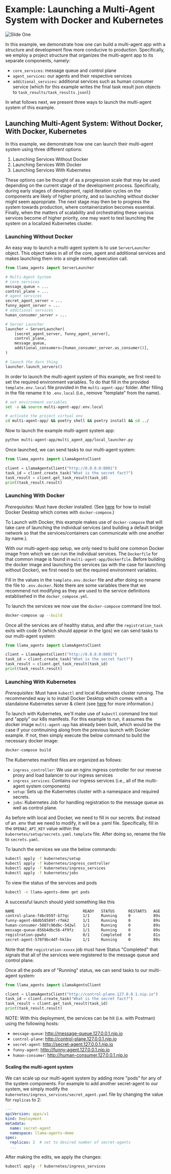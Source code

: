 # Example: Launching a Multi-Agent System with Docker and Kubernetes

![Slide One](https://d3ddy8balm3goa.cloudfront.net/llamaindex/launchers.svg)

In this example, we demonstrate how one can build a multi-agent app with a
structure and development flow more conducive to production. Specifically,
we employ a project structure that organizes the multi-agent app to its separate
components, namely:

- `core_services`: message queue and control plane
- `agent_services`: our agents and their respective services
- `additional_services`: additional services such as human consumer service (which
  for this example writes the final task result json objects to `task_results/task_results.jsonl`)

In what follows next, we present three ways to launch the multi-agent system of
this example.

## Launching Multi-Agent System: Without Docker, With Docker, Kubernetes

In this example, we demonstrate how one can launch their multi-agent system
using three different options:

1. Launching Services Without Docker
2. Launching Services With Docker
3. Launching Services With Kubernetes

These options can be thought of as a progression scale that may be used depending
on the current stage of the development process. Specifically, during early
stages of development, rapid iteration cycles on the components are likely of
higher priority, and so launching without docker might seem appropriate. The next
stage may then be to progress the system towards production, where containerization
becomes essential. Finally, when the matters of scalability and orchestrating these
various services become of higher priority, one may want to test launching the system
on a localized Kubernetes cluster.

### Launching Without Docker

An easy way to launch a multi-agent system is to use `ServerLauncher` object. This
object takes in all of the core, agent and additional services and makes launching
them into a single method execution call.

```python
from llama_agents import ServerLauncher

# Multi-Agent System
# core services
message_queue = ...
control_plane = ...
# agent services
secret_agent_server = ...
funny_agent_server = ...
# additional services
human_consumer_server = ...

# Server Launcher
launcher = ServerLauncher(
    [secret_agent_server, funny_agent_server],
    control_plane,
    message_queue,
    additional_consumers=[human_consumer_server.as_consumer()],
)

# launch the darn thing
launcher.launch_servers()
```

In order to launch the multi-agent system of this example, we
first need to set the required environment variables. To do that fill in the
provided `template.env.local` file provided in the `multi-agent-app/` folder.
After filling in the file rename it to `.env.local` (i.e., remove "template" from
the name).

```sh
# set environment variables
set -a && source multi-agent-app/.env.local

# activate the project virtual env
cd multi-agent-app/ && poetry shell && poetry install && cd ../
```

Now to launch the example multi-agent system app:

```sh
python multi-agent-app/multi_agent_app/local_launcher.py
```

Once launched, we can send tasks to our multi-agent system:

```python
from llama_agents import LlamaAgentsClient

client = LlamaAgentsClient("http://0.0.0.0:8001")
task_id = client.create_task("What is the secret fact?")
task_result = client.get_task_result(task_id)
print(task_result.result)
```

### Launching With Docker

_Prerequisites_: Must have docker installed. (See [here](https://docs.docker.com/get-docker/)
for how to install Docker Desktop which comes with `docker-compose`.)

To Launch with Docker, this example makes use of `docker-compose` that will take
care of launching the individual services (and building a default bridge network
so that the services/containers can communicate with one another by name.).

With our multi-agent-app setup, we only need to build one common Docker image
from which we can run the individual services. The `Dockerfile` for that common
image is found in `multi-agent-app/Dockerfile`. Before building the docker image
and launching the services (as with the case for launching without Docker), we
first need to set the required environment variables.

Fill in the values in the `template.env.docker` file and after doing so rename the
file to `.env.docker`. Note there are some variables there that we recommend not
modifying as they are used to the service definitions establisehed in the
`docker_compose.yml`.

To launch the services we now use the `docker-compose` command line tool.

```sh
docker-compose up --build
```

Once all the services are of healthy status, and after the `registration_task`
exits with code 0 (which should appear in the lgos) we can send tasks to our multi-agent
system:

```python
from llama_agents import LlamaAgentsClient

client = LlamaAgentsClient("http://0.0.0.0:8001")
task_id = client.create_task("What is the secret fact?")
task_result = client.get_task_result(task_id)
print(task_result.result)
```

### Launching With Kubernetes

_Prerequisites_: Must have `kubectl` and local Kubernetes cluster running. The
recommended way is to install Docker Desktop which comes with a standalone
Kubernetes server & client (see [here](https://docs.docker.com/desktop/kubernetes/)
for more information.)

To launch with Kubernetes, we'll make use of `kubectl` command line tool and
"apply" our k8s manifests. For this example to run, it assumes the docker image
`multi-agent-app` has already been built, which would be the case if your
continuining along from the previous launch with Docker example. If not, then
simply execute the below command to build the necessary docker image:

```sh
docker-compose build
```

The Kubernetes manifest files are organized as follows:

- `ingress_controller`: We use an nginx ingress controller for our reverse proxy
  and load balancer to our ingress services
- `ingress_services`: Contains our ingress services (i.e., all of the multi-agent
  system components)
- `setup`: Sets up the Kubernetes cluster with a namespace and required secrets.
- `jobs`: Kubernetes Job for handling registration to the message queue as well
  as control plane.

As before with local and Docker, we need to fill in our secrets. But instead of
an .env that we need to modify, it will be a .yaml file. Specifically, fill in
the `OPENAI_API_KEY` value within the `kubernetes/setup/secrets.yaml.template`
file. After doing so, rename the file to `secrets.yaml`.

To launch the services we use the below commands:

```sh
kubectl apply -f kubernetes/setup
kubectl apply -f kubernetes/ingress_controller
kubectl apply -f kubernetes/ingress_services
kubectl apply -f kubernetes/jobs
```

To view the status of the services and pods

```sh
kubectl -n llama-agents-demo get pods
```

A successful launch should yield something like this

```sh
NAME                              READY   STATUS      RESTARTS   AGE
control-plane-f4bc9597-b77qc      1/1     Running     0          89s
funny-agent-68db58589f-rfmk2      1/1     Running     0          89s
human-consumer-5887c96d6c-542wl   1/1     Running     0          89s
message-queue-856b4dbc56-4f9fz    1/1     Running     0          89s
registration-ppwhz                0/1     Completed   0          81s
secret-agent-578f9bc4df-hklbv     1/1     Running     0          89s
```

Note that the `registration-xxxxx` job must have Status "Completed" that signals
that all of the services were registered to the message queue and control plane.

Once all the pods are of "Running" status, we can send tasks to our multi-agent
system:

```python
from llama_agents import LlamaAgentsClient

client = LlamaAgentsClient("http://control-plane.127.0.0.1.nip.io")
task_id = client.create_task("What is the secret fact?")
task_result = client.get_task_result(task_id)
print(task_result.result)
```

NOTE: With this deployment, the services can be hit (i.e. with Postman) using
the following hosts:

- `message-queue`: http://message-queue.127.0.0.1.nip.io
- `control-plane`: http://control-plane.127.0.0.1.nip.io
- `secret-agent`: http://secret-agent.127.0.0.1.nip.io
- `funny-agent`: http://funny-agent.127.0.0.1.nip.io
- `human-consumer`: http://human-consumer.127.0.0.1.nip.io

#### Scaling the multi-agent system

We can scale up our multi-agent system by adding more "pods" for any of the
system components. For example to add another secret-agent to our system, we simply
modify the `kubernetes/ingress_services/secret_agent.yaml` file by changing the value
for `replicas` to 2:

```yaml
---
apiVersion: apps/v1
kind: Deployment
metadata:
  name: secret-agent
  namespace: llama-agents-demo
spec:
  replicas: 2  # set to desired number of secret-agents
  ...
```

After making the edits, we apply the changes:

```sh
kubectl apply -f kubernetes/ingress_services
```
